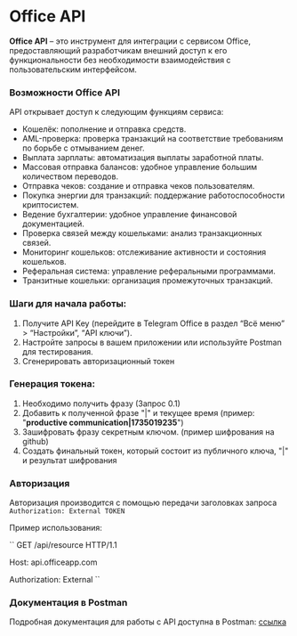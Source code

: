 # Office API

**Office API** – это инструмент для интеграции с сервисом Office, предоставляющий разработчикам внешний доступ к его функциональности без необходимости взаимодействия с пользовательским интерфейсом.

### Возможности Office API
API открывает доступ к следующим функциям сервиса:
- Кошелёк: пополнение и отправка средств.
- AML-проверка: проверка транзакций на соответствие требованиям по борьбе с отмыванием денег.
- Выплата зарплаты: автоматизация выплаты заработной платы.
- Массовая отправка балансов: удобное управление большим количеством переводов.
- Отправка чеков: создание и отправка чеков пользователям.
- Покупка энергии для транзакций: поддержание работоспособности криптосистем.
- Ведение бухгалтерии: удобное управление финансовой документацией.
- Проверка связей между кошельками: анализ транзакционных связей.
- Мониторинг кошельков: отслеживание активности и состояния кошельков.
- Реферальная система: управление реферальными программами.
- Транзитные кошельки: организация промежуточных транзакций.

### Шаги для начала работы:
1. Получите API Key (перейдите в Telegram Office в раздел “Всё меню” > “Настройки”, “API ключи”).
2. Настройте запросы в вашем приложении или используйте Postman для тестирования.
3. Сгенерировать авторизационный токен

### Генерация токена:
1. Необходимо получить фразу (Запрос 0.1)
2. Добавить к полученной фразе "|" и текущее время (пример: "**productive communication|1735019235**")
3. Зашифровать фразу секретным ключом. (пример шифрования на github)
4. Создать финальный токен, который состоит из публичного ключа, "|" и результат шифрования

### Авторизация
Авторизация производится с помощью передачи заголовках запроса ``Authorization: External TOKEN``

Пример использования:

``
GET /api/resource HTTP/1.1

Host: api.officeapp.com

Authorization: External <TOKEN>
``


### Документация в Postman

Подробная документация для работы с API доступна в Postman: [ссылка](https://documenter.getpostman.com/view/7317157/2sAYJ4i1D5)
